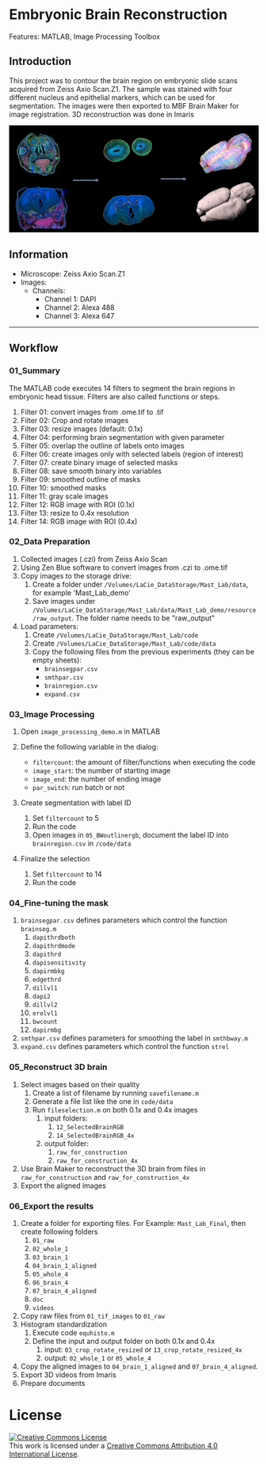# Embryonic Brain Reconstruction
Features: MATLAB, Image Processing Toolbox

## Introduction
This project was to contour the brain region on embryonic slide scans acquired from Zeiss Axio Scan.Z1. The sample was stained with four different nucleus and epithelial markers, which can be used for segmentation. The images were then exported to MBF Brain Maker for image registration. 3D reconstruction was done in Imaris

![](/figures/embryonic_brain.png)


## Information
* Microscope: Zeiss Axio Scan.Z1
* Images: 
  * Channels: 
    * Channel 1: DAPI
    * Channel 2: Alexa 488
    * Channel 3: Alexa 647
---
## Workflow
### 01_Summary
The MATLAB code executes 14 filters to segment the brain regions in embryonic head tissue. Filters are also called functions or steps. 
1. Filter 01: convert images from .ome.tif to .tif
2. Filter 02: Crop and rotate images
3. Filter 03: resize images (default: 0.1x)
4. Filter 04: performing brain segmentation with given parameter
5. Filter 05: overlap the outline of labels onto images
6. Filter 06: create images only with selected labels (region of interest)
7. Filter 07: create binary image of selected masks
8. Filter 08: save smooth binary into variables
9. Filter 09: smoothed outline of masks
10. Filter 10: smoothed masks
11. Filter 11: gray scale images
12. Filter 12: RGB image with ROI (0.1x)
13. Filter 13: resize to 0.4x resolution
14. Filter 14: RGB image with ROI (0.4x)

### 02_Data Preparation
1. Collected images (.czi) from Zeiss Axio Scan
2. Using Zen Blue software to convert images from .czi to .ome.tif
3. Copy images to the storage drive:
   1. Create a folder under `/Volumes/LaCie_DataStorage/Mast_Lab/data`, for example 'Mast_Lab_demo'
   2. Save images under `/Volumes/LaCie_DataStorage/Mast_Lab/data/Mast_Lab_demo/resource/raw_output`. The folder name needs to be "raw_output"
4. Load parameters:
   1. Create `/Volumes/LaCie_DataStorage/Mast_Lab/code`
   2. Create `/Volumes/LaCie_DataStorage/Mast_Lab/code/data`
   3. Copy the following files from the previous experiments (they can be empty sheets):
      * `brainsegpar.csv`
      * `smthpar.csv`
      * `brainregion.csv`
      * `expand.csv`

### 03_Image Processing
1. Open `image_processing_demo.m` in MATLAB
2. Define the following variable in the dialog:
   * `filtercount`: the amount of filter/functions when executing the code
   * `image_start`: the number of starting image
   * `image_end`: the number of ending image
   * `par_switch`: run batch or not

3. Create segmentation with label ID
   1. Set `filtercount` to 5
   2. Run the code
   3. Open images in `05_BWoutlinergb`, document the label ID into `brainregion.csv` in `/code/data`
4. Finalize the selection
   1. Set `filtercount` to 14
   2. Run the code

### 04_Fine-tuning the mask
1. `brainsegpar.csv` defines parameters which control the function `brainseg.m`
   1. `dapithrdboth`
   2. `dapithrdmode`
   3. `dapithrd`
   4. `dapisensitivity`
   5. `dapirmbkg`
   6. `edgethrd`
   7. `dillvl1`
   8. `dapi2`
   9. `dillvl2`
   10. `erolvl1`
   11. `bwcount`
   12. `dapirmbg`
2. `smthpar.csv` defines parameters for smoothing the label in `smthbway.m`
3. `expand.csv` defines parameters which control the function `strel`

### 05_Reconstruct 3D brain
1. Select images based on their quality
   1. Create a list of filename by running `savefilename.m`
   2. Generate a file list like the one in `code/data`
   3. Run `fileselection.m` on both 0.1x and 0.4x images
      1. input folders: 
         1. `12_SelectedBrainRGB`
         2. `14_SelectedBrainRGB_4x`
      2. output folder: 
         1. `raw_for_construction`
         2. `raw_for_construction_4x`
2. Use Brain Maker to reconstruct the 3D brain from files in `raw_for_construction` and `raw_for_construction_4x`
3. Export the aligned images

### 06_Export the results
1. Create a folder for exporting files. For Example: `Mast_Lab_Final`, then create following folders
   1. `01_raw`
   2. `02_whole_1`
   3. `03_brain_1`
   4. `04_brain_1_aligned`
   5. `05_whole_4`
   6. `06_brain_4`
   7. `07_brain_4_aligned`
   8. `doc`
   9. `videos`
2. Copy raw files from `01_tif_images` to `01_raw`
3. Histogram standardization
   1. Execute code `equhisto.m`
   2. Define the input and output folder on both 0.1x and 0.4x
      1. input: `03_crop_rotate_resized` or `13_crop_rotate_resized_4x`
      2. output: `02_whole_1` or `05_whole_4`
4. Copy the aligned images to `04_brain_1_aligned` and `07_brain_4_aligned`.
5. Export 3D videos from Imaris
6. Prepare documents

# License
<a rel="license" href="http://creativecommons.org/licenses/by/4.0/"><img alt="Creative Commons License" style="border-width:0" src="https://i.creativecommons.org/l/by/4.0/88x31.png" /></a><br />This work is licensed under a <a rel="license" href="http://creativecommons.org/licenses/by/4.0/">Creative Commons Attribution 4.0 International License</a>.